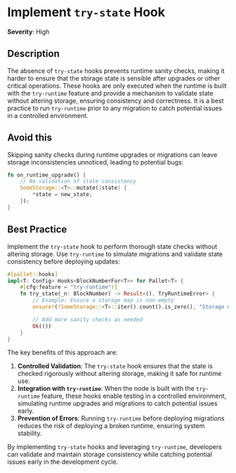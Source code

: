 # Implement `try-state` Hook

**Severity**: High

## Description

The absence of `try-state` hooks prevents runtime sanity checks, making it harder to ensure that the storage state is
sensible after upgrades or other critical operations. These hooks are only executed when the runtime is built with the
`try-runtime` feature and provide a mechanism to validate state without altering storage, ensuring consistency and
correctness. It is a best practice to run `try-runtime` prior to any migration to catch potential issues in a controlled
environment.

## Avoid this

Skipping sanity checks during runtime upgrades or migrations can leave storage inconsistencies unnoticed, leading to
potential bugs:

```rust
fn on_runtime_upgrade() {
    // No validation of state consistency
    SomeStorage::<T>::mutate(|state| {
        *state = new_state;
    });
}
```

## Best Practice

Implement the `try-state` hook to perform thorough state checks without altering storage. Use `try-runtime` to simulate
migrations and validate state consistency before deploying updates:

```rust
#[pallet::hooks]
impl<T: Config> Hooks<BlockNumberFor<T>> for Pallet<T> {
    #[cfg(feature = "try-runtime")]
    fn try_state(_n: BlockNumber) -> Result<(), TryRuntimeError> {
        // Example: Ensure a storage map is non-empty
        ensure!(!SomeStorage::<T>::iter().count().is_zero(), "Storage map is empty");

        // Add more sanity checks as needed
        Ok(())
    }
}
```

The key benefits of this approach are:

1. **Controlled Validation**: The `try-state` hook ensures that the state is checked rigorously without altering
   storage, making it safe for runtime use.
2. **Integration with `try-runtime`**: When the node is built with the `try-runtime` feature, these hooks enable testing
   in a controlled environment, simulating runtime upgrades and migrations to catch potential issues early.
3. **Prevention of Errors**: Running `try-runtime` before deploying migrations reduces the risk of deploying a broken
   runtime, ensuring system stability.

By implementing `try-state` hooks and leveraging `try-runtime`, developers can validate and maintain storage consistency
while catching potential issues early in the development cycle.
